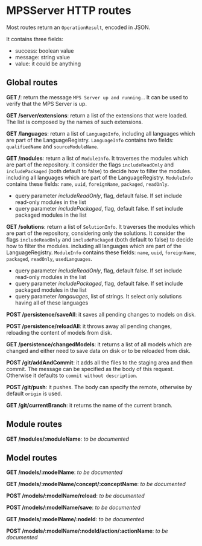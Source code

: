 # MPSServer HTTP routes

Most routes return an `OperationResult`, encoded in JSON.

It contains three fields:

* success: boolean value
* message: string value
* value: it could be anything

## Global routes

**GET /**: return the message `MPS Server up and running.`. It can be used to verify that the MPS Server is up.

**GET /server/extensions**: return a list of the extensions that were loaded. The list is composed by the names of such extensions. 

**GET /languages**: return a list of `LanguageInfo`, including all languages which are part of the LanguageRegistry. `LanguageInfo` contains two fields: `qualifiedName` and `sourceModuleName`.

**GET /modules**: return a list of `ModuleInfo`. It traverses the modules which are part of the repository. It consider the flags `includeReadOnly` and `includePackaged` (both default to false) to decide how to filter the modules.
 including all languages which are part of the LanguageRegistry. `ModuleInfo` contains these fields: `name`, `uuid`, `foreignName`, `packaged`, `readOnly`.

* query parameter _includeReadOnly_, flag, default false. If set include read-only modules in the list
* query parameter _includePackaged_, flag, default false. If set include packaged modules in the list

**GET /solutions**: return a list of `SolutionInfo`. It traverses the modules which are part of the repository, considering only the solutions. It consider the flags `includeReadOnly` and `includePackaged` (both default to false) to decide how to filter the modules.
 including all languages which are part of the LanguageRegistry. `ModuleInfo` contains these fields: `name`, `uuid`, `foreignName`, `packaged`, `readOnly`, `usedLanguages`.

* query parameter _includeReadOnly_, flag, default false. If set include read-only modules in the list
* query parameter _includePackaged_, flag, default false. If set include packaged modules in the list
* query parameter _langauages_, list of strings. It select only solutions having all of these languages

**POST /persistence/saveAll**: it saves all pending changes to models on disk.

**POST /persistence/reloadAll**: it throws away all pending changes, reloading the content of models from disk.

**GET /persistence/changedModels**: it returns a list of all models which are changed and either need to save data on disk or to be reloaded from disk.

**POST /git/addAndCommit**: it adds all the files to the staging area and then commit. The message can be specified as the body of this request. Otherwise it defaults to `commit without description`.

**POST /git/push**: it pushes. The body can specify the remote, otherwise by default `origin` is used.

**GET /git/currentBranch**: it returns the name of the current branch.

## Module routes

**GET /modules/:moduleName**: _to be documented_

## Model routes

**GET /models/:modelName**: _to be documented_

**GET /models/:modelName/concept/:conceptName**: _to be documented_

**POST /models/:modelName/reload**: _to be documented_

**POST /models/:modelName/save**: _to be documented_

**GET /models/:modelName/:nodeId**: _to be documented_

**POST /models/:modelName/:nodeId/action/:actionName**: _to be documented_
